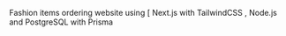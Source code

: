 Fashion items ordering website using [ Next.js with TailwindCSS , Node.js and PostgreSQL with Prisma
